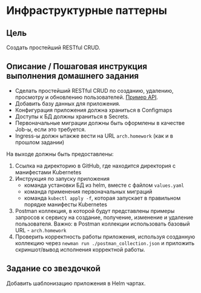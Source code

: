 # Инфраструктурные паттерны

## Цель

Создать простейший RESTful CRUD.

## Описание / Пошаговая инструкция выполнения домашнего задания

- Сделать простейший RESTful CRUD по созданию, удалению, просмотру и обновлению пользователей. [Пример API](https://app.swaggerhub.com/apis/otus55/users/1.0.0).
- Добавить базу данных для приложения.
- Конфигурация приложения должна храниться в Configmaps
- Доступы к БД должны храниться в Secrets.
- Первоначальные миграции должны быть оформлены в качестве Job-ы, если это требуется.
- Ingress-ы должн ытакже вести на URL `arch.homework` (как и в прошлом задании)

На выходе должны быть предоставлены:

1. Ссылка на директорию в GitHub, где находится директория с манифестами Kubernetes
2. Инструкция по запуску приложения
   - команда установки БД из helm, вместе с файлом `values.yaml`
   - команда применения первоначальных миграций
   - команда `kubectl apply -f`, которая запускает в правильном порядке манифесты Kubernetes
3. Postman коллекция, в которой будут представлены примеры запросов к сервису на создание, получение, изменение и удаление пользователя. Важно: в Postman коллекции использовать базовый URL - `arch.homework`
4. Проверить корректность работы приложения, используя созданную коллекцию через `newman run ./postman_collection.json` и приложить скриншот/вывод исполнения корректной работы.

## Задание со звездочкой

Добавить шаблонизацию приложения в Helm чартах.
